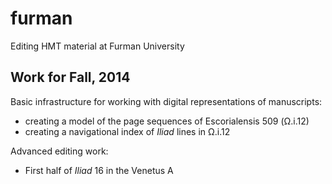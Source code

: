 furman
======

Editing HMT material at Furman University


## Work for Fall, 2014 ##

Basic infrastructure for working with digital representations of manuscripts:

- creating a model of the page sequences of Escorialensis 509 (Ω.i.12)
- creating a navigational index of *Iliad* lines in Ω.i.12


Advanced editing work:

- First half of *Iliad* 16 in the Venetus A

